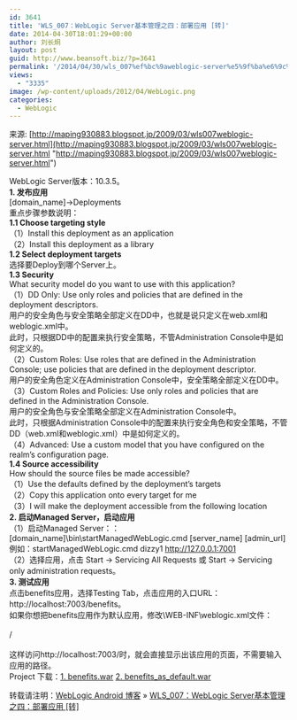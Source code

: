 ```yaml
---
id: 3641
title: 'WLS_007：WebLogic Server基本管理之四：部署应用 [转]'
date: 2014-04-30T18:01:29+00:00
author: 刘长炯
layout: post
guid: http://www.beansoft.biz/?p=3641
permalink: '/2014/04/30/wls_007%ef%bc%9aweblogic-server%e5%9f%ba%e6%9c%ac%e7%ae%a1%e7%90%86%e4%b9%8b%e5%9b%9b%ef%bc%9a%e9%83%a8%e7%bd%b2%e5%ba%94%e7%94%a8-%e8%bd%ac/'
views:
  - "3335"
image: /wp-content/uploads/2012/04/WebLogic.png
categories:
  - WebLogic
---
```

来源: [http://maping930883.blogspot.jp/2009/03/wls007weblogic-server.html](http://maping930883.blogspot.jp/2009/03/wls007weblogic-server.html "http://maping930883.blogspot.jp/2009/03/wls007weblogic-server.html")

WebLogic Server版本：10.3.5。   
**1. 发布应用**   
[domain_name]->Deployments   
重点步骤参数说明：   
**1.1 Choose targeting style**   
（1）Install this deployment as an application   
（2）Install this deployment as a library   
**1.2 Select deployment targets**   
选择要Deploy到哪个Server上。   
**1.3 Security**   
What security model do you want to use with this application?   
（1）DD Only: Use only roles and policies that are defined in the deployment descriptors.   
用户的安全角色与安全策略全部定义在DD中，也就是说只定义在web.xml和weblogic.xml中。   
此时，只根据DD中的配置来执行安全策略，不管Administration Console中是如何定义的。   
（2）Custom Roles: Use roles that are defined in the Administration Console; use policies that are defined in the deployment descriptor.   
用户的安全角色定义在Administration Console中，安全策略全部定义在DD中。   
（3）Custom Roles and Policies: Use only roles and policies that are defined in the Administration Console.   
用户的安全角色与安全策略全部定义在Administration Console中。   
此时，只根据Administration Console中的配置来执行安全角色和安全策略，不管DD（web.xml和weblogic.xml）中是如何定义的。   
（4）Advanced: Use a custom model that you have configured on the realm&#8217;s configuration page.   
**1.4 Source accessibility**   
How should the source files be made accessible?   
（1）Use the defaults defined by the deployment&#8217;s targets   
（2）Copy this application onto every target for me   
（3）I will make the deployment accessible from the following location   
**2. 启动Managed Server，启动应用**   
（1）启动Managed Server：：\[domain\_name]\bin\startManagedWebLogic.cmd [server\_name\] \[admin_url\]   
例如：startManagedWebLogic.cmd dizzy1 http://127.0.0.1:7001   
（2）选择应用，点击 Start -> Servicing All Requests 或 Start -> Servicing only administration requests。   
**3. 测试应用**   
点击benefits应用，选择Testing Tab，点击应用的入口URL：http://localhost:7003/benefits。   
[<img border="0" alt="" src="http://1.bp.blogspot.com/-NBY6-Rqcs90/TtoG7m5eI5I/AAAAAAAACPc/_pp85MKlQf4/s400/1.GIF" />](http://1.bp.blogspot.com/-NBY6-Rqcs90/TtoG7m5eI5I/AAAAAAAACPc/_pp85MKlQf4/s1600/1.GIF)   
如果你想把benefits应用作为默认应用，修改\WEB-INF\weblogic.xml文件：   
<weblogic-web-app>   
<context-root>/</context-root>   
</weblogic-web-app>   
这样访问http://localhost:7003/时，就会直接显示出该应用的页面，不需要输入应用的路径。   
Project 下载：[1. benefits.war](http://java-never-die.googlecode.com/files/benefits.war) [2. benefits\_as\_default.war](http://java-never-die.googlecode.com/files/benefits_as_default.war)

转载请注明：[WebLogic Android 博客](http://www.beansoft.biz) &raquo; [WLS_007：WebLogic Server基本管理之四：部署应用 [转]](http://www.beansoft.biz/2014/04/30/wls_007%ef%bc%9aweblogic-server%e5%9f%ba%e6%9c%ac%e7%ae%a1%e7%90%86%e4%b9%8b%e5%9b%9b%ef%bc%9a%e9%83%a8%e7%bd%b2%e5%ba%94%e7%94%a8-%e8%bd%ac/)